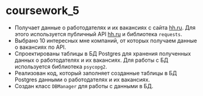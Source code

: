 # coursework_5


- Получает данные о работодателях и их вакансиях с сайта [hh.ru](http://hh.ru/). Для этого используется публичный API [hh.ru](http://hh.ru/) и библиотека `requests`.
- Выбрано 10 интересных мне компаний, от которых получаем данные о вакансиях по API.
- Спроектированы таблицы в БД Postgres для хранения полученных данных о работодателях и их вакансиях. Для работы с БД используется библиотека `psycopg2`.
- Реализован код, который заполняет созданные таблицы в БД Postgres данными о работодателях и их вакансиях.
- Создан класс `DBManager` для работы с данными в БД.